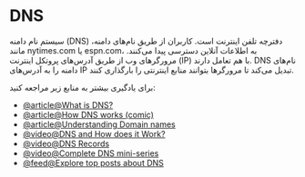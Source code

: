 # DNS

سیستم نام دامنه (DNS) دفترچه تلفن اینترنت است. کاربران از طریق نام‌های دامنه، مانند nytimes.com یا espn.com، به اطلاعات آنلاین دسترسی پیدا می‌کنند. مرورگرهای وب از طریق آدرس‌های پروتکل اینترنت (IP) با هم تعامل دارند. DNS نام‌های دامنه را به آدرس‌های IP تبدیل می‌کند تا مرورگرها بتوانند منابع اینترنتی را بارگذاری کنند.

برای یادگیری بیشتر به منابع زیر مراجعه کنید:

- [@article@What is DNS?](https://www.cloudflare.com/en-gb/learning/dns/what-is-dns/)
- [@article@How DNS works (comic)](https://howdns.works/)
- [@article@Understanding Domain names](https://developer.mozilla.org/en-US/docs/Glossary/DNS/)
- [@video@DNS and How does it Work?](https://www.youtube.com/watch?v=Wj0od2ag5sk)
- [@video@DNS Records](https://www.youtube.com/watch?v=7lxgpKh_fRY)
- [@video@Complete DNS mini-series](https://www.youtube.com/watch?v=zEmUuNFBgN8\&list=PLTk5ZYSbd9MhMmOiPhfRJNW7bhxHo4q-K)
- [@feed@Explore top posts about DNS](https://app.daily.dev/tags/dns?ref=roadmapsh)
